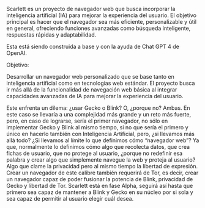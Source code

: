 Scarlett es un proyecto de navegador web que busca incorporar la inteligencia artificial (IA) para mejorar la experiencia del usuario. El objetivo principal es hacer que el navegador sea más eficiente, personalizable y útil en general, ofreciendo funciones avanzadas como búsqueda inteligente, respuestas rápidas y adaptabilidad.

Esta está siendo construida a base y con la ayuda de Chat GPT 4 de OpenAI.

Objetivo:

Desarrollar un navegador web personalizado que se base tanto en inteligencia artificial como en tecnologías web estándar. El proyecto busca ir más allá de la funcionalidad de navegación web básica al integrar capacidades avanzadas de IA para mejorar la experiencia del usuario.

Este enfrenta un dilema: ¿usar Gecko o Blink? O, ¿porque no? Ambas.
En este caso se llevaría a una complejidad más grande y un reto más fuerte, pero, en caso de lograrse, sería el primer navegador, no sólo en implementar Gecko y Blink al mismo tiempo, si no que sería el primero y único en hacerlo también con Inteligencia Artificial, pero, ¿si llevamos más allá todo? ¿Si llevamos al límite lo que definimos cómo “navegador web”? Ya que, normalmente lo definimos cómo algo que recolecta datos, que crea fichas de usuario, que no protege al usuario, ¿porque no redefinir esa palabra y crear algo que simplemente navegue la web y proteja al usuario? 
Algo que clame la privacidad pero al mismo tiempo la libertad de expresión.
Crear un navegador de este calibre también requerirá de Tor, es decir, crear un navegador capaz de poder fusionar la potencia de Blink, privacidad de Gecko y libertad de Tor.
Scarlett está en fase Alpha, seguirá así hasta que primero sea capaz de mantener a Blink y Gecko en su núcleo por si sola y sea capaz de permitir al usuario elegir cuál desea. 

